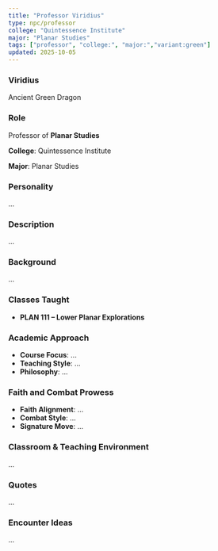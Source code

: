 ```yaml
---
title: "Professor Viridius"
type: npc/professor
college: "Quintessence Institute"
major: "Planar Studies"
tags: ["professor", "college:", "major:","variant:green"]
updated: 2025-10-05
---
```

### Viridius

Ancient Green Dragon

### Role

Professor of **Planar Studies**

**College**: Quintessence Institute

**Major**: Planar Studies

### Personality

...

### Description

...

### Background

...

### Classes Taught

- **PLAN 111 – Lower Planar Explorations**


### Academic Approach

- **Course Focus**: ...
- **Teaching Style**: ...
- **Philosophy**: ...

### Faith and Combat Prowess

- **Faith Alignment**: ...
- **Combat Style**: ...
- **Signature Move**: ...

### Classroom & Teaching Environment

...

### Quotes

...

### Encounter Ideas

...
